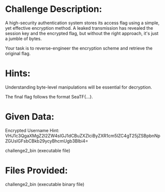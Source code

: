 # Challenge Description:
A high-security authentication system stores its access flag using a simple, yet effective encryption method. A leaked transmission has revealed the session key and the encrypted flag, but without the right approach, it's just a jumble of bytes.

Your task is to reverse-engineer the encryption scheme and retrieve the original flag.

# Hints:
Understanding byte-level manipulations will be essential for decryption.

The final flag follows the format SeaTF{...}.
	
# Given Data:
Encrypted Username Hint: VHJ1c3QgaXMgZ2l2ZW4sIGJ1dCBuZXZlciByZXR1cm5lZC4gT25jZSBpbnNpZGUsIGFsbCBkb29ycyBhcmUgb3Blbi4=

challenge2_bin (executable file)

# Files Provided:
challenge2_bin (executable binary file)

